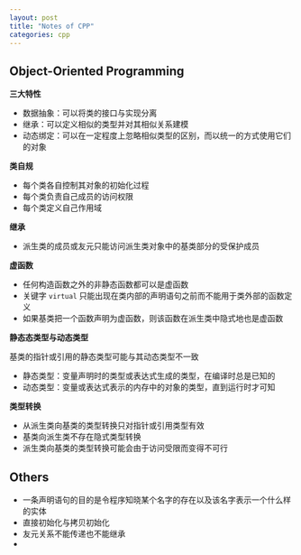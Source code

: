 ```yaml
---
layout: post
title: "Notes of CPP"
categories: cpp
---
```


## Object-Oriented Programming

**三大特性**

- 数据抽象：可以将类的接口与实现分离
- 继承：可以定义相似的类型并对其相似关系建模
- 动态绑定：可以在一定程度上忽略相似类型的区别，而以统一的方式使用它们的对象

**类自规**

- 每个类各自控制其对象的初始化过程
- 每个类负责自己成员的访问权限
- 每个类定义自己作用域

**继承**

- 派生类的成员或友元只能访问派生类对象中的基类部分的受保护成员

**虚函数**

- 任何构造函数之外的非静态函数都可以是虚函数
- 关键字 `virtual` 只能出现在类内部的声明语句之前而不能用于类外部的函数定义
- 如果基类把一个函数声明为虚函数，则该函数在派生类中隐式地也是虚函数

**静态态类型与动态类型**

基类的指针或引用的静态类型可能与其动态类型不一致

- 静态类型：变量声明时的类型或表达式生成的类型，在编译时总是已知的
- 动态类型：变量或表达式表示的内存中的对象的类型，直到运行时才可知

**类型转换**

- 从派生类向基类的类型转换只对指针或引用类型有效
- 基类向派生类不存在隐式类型转换
- 派生类向基类的类型转换可能会由于访问受限而变得不可行

## Others
- 一条声明语句的目的是令程序知晓某个名字的存在以及该名字表示一个什么样的实体
- 直接初始化与拷贝初始化
- 友元关系不能传递也不能继承
-
